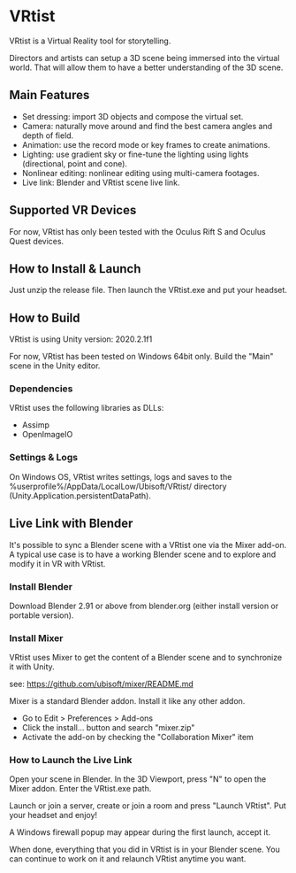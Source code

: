 # VRtist

VRtist is a Virtual Reality tool for storytelling.

Directors and artists can setup a 3D scene being immersed into the virtual world. That will allow them to have a better understanding of the 3D scene.

## Main Features

- Set dressing: import 3D objects and compose the virtual set.
- Camera: naturally move around and find the best camera angles and depth of field.
- Animation: use the record mode or key frames to create animations.
- Lighting: use gradient sky or fine-tune the lighting using lights (directional, point and cone).
- Nonlinear editing: nonlinear editing using multi-camera footages.
- Live link: Blender and VRtist scene live link.

## Supported VR Devices

For now, VRtist has only been tested with the Oculus Rift S and Oculus Quest devices.

## How to Install & Launch

Just unzip the release file. Then launch the VRtist.exe and put your headset.

## How to Build

VRtist is using Unity version: 2020.2.1f1

For now, VRtist has been tested on Windows 64bit only. Build the "Main" scene in the Unity editor.

### Dependencies

VRtist uses the following libraries as DLLs:

- Assimp
- OpenImageIO

### Settings & Logs

On Windows OS, VRtist writes settings, logs and saves to the %userprofile%/AppData/LocalLow/Ubisoft/VRtist/ directory (Unity.Application.persistentDataPath).

## Live Link with Blender

It's possible to sync a Blender scene with a VRtist one via the Mixer add-on. A typical use case is to have a working Blender scene and to explore and modify it in VR with VRtist.

### Install Blender

Download Blender 2.91 or above from blender.org (either install version or portable version).

### Install Mixer

VRtist uses Mixer to get the content of a Blender scene and to synchronize it with Unity.

see: https://github.com/ubisoft/mixer/README.md

Mixer is a standard Blender addon. Install it like any other addon.

- Go to Edit > Preferences > Add-ons
- Click the install... button and search "mixer.zip"
- Activate the add-on by checking the "Collaboration Mixer" item

### How to Launch the Live Link

Open your scene in Blender. In the 3D Viewport, press "N" to open the Mixer addon. Enter the VRtist.exe path.

Launch or join a server, create or join a room and press "Launch VRtist". Put your headset and enjoy!

A Windows firewall popup may appear during the first launch, accept it.

When done, everything that you did in VRtist is in your Blender scene. You can continue to work on it and relaunch VRtist anytime you want.
